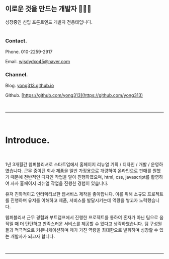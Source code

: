 
<br />

## 이로운 것을 만드는 개발자 👨🏻‍💻

성장중인 신입 프론트엔드 개발자 전용태입니다.
<br />
<br />

### Contact.

Phone. 010-2259-2917

Email. wjsdydxo45@naver.com

### Channel.

Blog. [yong313.github.io](https://yong313.github.io/)

Github.  [https://github.com/yong313](https://github.com/yong313)

<br />

---

<br />

# Introduce.

<br />

1년 3개월간 웹퍼블리셔로 스타트업에서 홈페이지 리뉴얼 기획 / 디자인 / 개발 / 운영하였습니다. 근무 중이던 회사 제품을 일반 가정용으로 개량하여 온라인으로 판매를 원했기 때문에  전반적인 디자인 작업을 맡아 진행하였으며, html, css, javascript를 활영하여 자사 홈페이지 리뉴얼 작업을 진행한 경험이 있습니다.

유저 친화적이고 인터렉티브한 웹서비스 제작을 좋아합니다. 이를 위해 소규모 프로젝트를 진행하며 유저를 이해하고 제품, 서비스를 발달시키는데 역량을 쌓고자 노력했습니다. 

웹퍼블리셔 근무 경험과 부트캠프에서 진행한 프로젝트를 통하여 혼자가 아닌 팀으로 움직일 때 더 탄탄하고 만족스러운 서비스를 제공할 수 있다고 생각하였습니다. 팀 구성원들과 적극적으로 커뮤니케이션하며 제가 가진 역량을 최대한으로 발휘하며 성장할 수 있는 개발자가 되고자 합니다.

<br />

---

<br />
